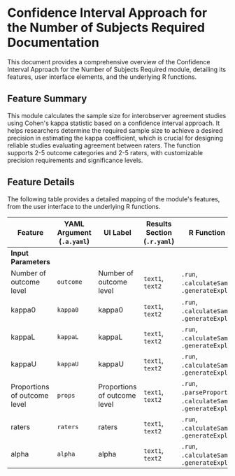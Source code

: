 # Confidence Interval Approach for the Number of Subjects Required Documentation

This document provides a comprehensive overview of the Confidence Interval Approach for the Number of Subjects Required module, detailing its features, user interface elements, and the underlying R functions.

## Feature Summary

This module calculates the sample size for interobserver agreement studies using Cohen's kappa statistic based on a confidence interval approach. It helps researchers determine the required sample size to achieve a desired precision in estimating the kappa coefficient, which is crucial for designing reliable studies evaluating agreement between raters. The function supports 2-5 outcome categories and 2-5 raters, with customizable precision requirements and significance levels.

## Feature Details

The following table provides a detailed mapping of the module's features, from the user interface to the underlying R functions.

| Feature                          | YAML Argument (`.a.yaml`)      | UI Label                               | Results Section (`.r.yaml`)         | R Function (`.b.R`)                  |
| -------------------------------- | ------------------------------ | -------------------------------------- | ----------------------------------- | ------------------------------------ |
| **Input Parameters**             |                                |                                        |                                     |                                      |
| Number of outcome level          | `outcome`                      | Number of outcome level                | `text1`, `text2`                    | `.run`, `.calculateSampleSize`, `.generateExplanation` |
| kappa0                           | `kappa0`                       | kappa0                                 | `text1`, `text2`                    | `.run`, `.calculateSampleSize`, `.generateExplanation` |
| kappaL                           | `kappaL`                       | kappaL                                 | `text1`, `text2`                    | `.run`, `.calculateSampleSize`, `.generateExplanation` |
| kappaU                           | `kappaU`                       | kappaU                                 | `text1`, `text2`                    | `.run`, `.calculateSampleSize`, `.generateExplanation` |
| Proportions of outcome level     | `props`                        | Proportions of outcome level           | `text1`, `text2`                    | `.run`, `.parseProportions`, `.calculateSampleSize`, `.generateExplanation` |
| raters                           | `raters`                       | raters                                 | `text1`, `text2`                    | `.run`, `.calculateSampleSize`, `.generateExplanation` |
| alpha                            | `alpha`                        | alpha                                  | `text1`, `text2`                    | `.run`, `.calculateSampleSize`, `.generateExplanation` |
